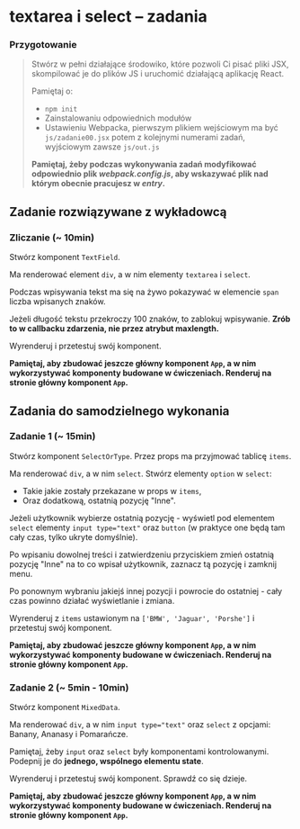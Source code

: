 # textarea i select &ndash; zadania

### Przygotowanie

> Stwórz w pełni działające środowiko, które pozwoli Ci pisać pliki JSX, skompilować je do plików JS i uruchomić działającą aplikację React.
> 
> Pamiętaj o:
> - ```npm init```
> - Zainstalowaniu odpowiednich modułów
> - Ustawieniu Webpacka, pierwszym plikiem wejściowym ma być `js/zadanie00.jsx` potem z kolejnymi numerami zadań, wyjściowym zawsze `js/out.js`
>
> **Pamiętaj, żeby podczas wykonywania zadań modyfikować odpowiednio plik _webpack.config.js_, aby wskazywać plik nad którym obecnie pracujesz w _entry_.**

## Zadanie rozwiązywane z wykładowcą

### Zliczanie (~ 10min)

Stwórz komponent `TextField`.

Ma renderować element `div`, a w nim elementy `textarea` i `select`.

Podczas wpisywania tekst ma się na żywo pokazywać w elemencie `span` liczba wpisanych znaków.

Jeżeli długość tekstu przekroczy 100 znaków, to zablokuj wpisywanie. **Zrób to w callbacku zdarzenia, nie przez atrybut maxlength.**

Wyrenderuj i przetestuj swój komponent.

**Pamiętaj, aby zbudować jeszcze główny komponent `App`, a w nim wykorzystywać komponenty budowane w ćwiczeniach. Renderuj na stronie główny komponent `App`.**

## Zadania do samodzielnego wykonania

### Zadanie 1 (~ 15min)

Stwórz komponent `SelectOrType`. Przez props ma przyjmować tablicę `items`.

Ma renderować `div`, a w nim `select`. Stwórz elementy `option` w `select`:
- Takie jakie zostały przekazane w props w `items`,
- Oraz dodatkową, ostatnią pozycję "Inne".

Jeżeli użytkownik wybierze ostatnią pozycję - wyświetl pod elementem `select` elementy `input type="text"` oraz `button` (w praktyce one będą tam cały czas, tylko ukryte domyślnie).

Po wpisaniu dowolnej treści i zatwierdzeniu przyciskiem zmień ostatnią pozycję "Inne" na to co wpisał użytkownik, zaznacz tą pozycję i zamknij menu.

Po ponownym wybraniu jakiejś innej pozycji i powrocie do ostatniej - cały czas powinno działać wyświetlanie i zmiana.

Wyrenderuj z `items` ustawionym na `['BMW', 'Jaguar', 'Porshe']` i przetestuj swój komponent.

**Pamiętaj, aby zbudować jeszcze główny komponent `App`, a w nim wykorzystywać komponenty budowane w ćwiczeniach. Renderuj na stronie główny komponent `App`.**

### Zadanie 2 (~ 5min - 10min)

Stwórz komponent `MixedData`.

Ma renderować `div`, a w nim `input type="text"` oraz `select` z opcjami: Banany, Ananasy i Pomarańcze.

Pamiętaj, żeby `input` oraz `select` były komponentami kontrolowanymi. Podepnij je do **jednego, wspólnego elementu state**.

Wyrenderuj i przetestuj swój komponent. Sprawdź co się dzieje.

**Pamiętaj, aby zbudować jeszcze główny komponent `App`, a w nim wykorzystywać komponenty budowane w ćwiczeniach. Renderuj na stronie główny komponent `App`.**